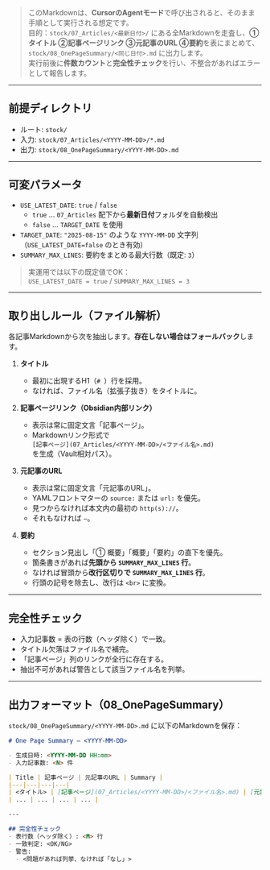 

> このMarkdownは、**CursorのAgentモード**で呼び出されると、そのまま手順として実行される想定です。  
> 目的：`stock/07_Articles/<最新日付>/` にある全Markdownを走査し、**①タイトル ②記事ページリンク ③元記事のURL ④要約**を表にまとめて、`stock/08_OnePageSummary/<同じ日付>.md` に出力します。  
> 実行前後に**件数カウント**と**完全性チェック**を行い、不整合があればエラーとして報告します。

---

## 前提ディレクトリ

- ルート: `stock/`
- 入力: `stock/07_Articles/<YYYY-MM-DD>/*.md`
- 出力: `stock/08_OnePageSummary/<YYYY-MM-DD>.md`

---

## 可変パラメータ

- `USE_LATEST_DATE`: `true` / `false`  
  - `true` … `07_Articles` 配下から**最新日付**フォルダを自動検出  
  - `false` … `TARGET_DATE` を使用
- `TARGET_DATE`: `"2025-08-15"` のような `YYYY-MM-DD` 文字列（`USE_LATEST_DATE=false` のとき有効）
- `SUMMARY_MAX_LINES`: 要約をまとめる最大行数（既定: `3`）

> 実運用では以下の既定値でOK：  
> `USE_LATEST_DATE = true` / `SUMMARY_MAX_LINES = 3`

---

## 取り出しルール（ファイル解析）

各記事Markdownから次を抽出します。**存在しない場合はフォールバック**します。

1. **タイトル**
   - 最初に出現するH1（`# `）行を採用。
   - なければ、ファイル名（拡張子抜き）をタイトルに。

2. **記事ページリンク（Obsidian内部リンク）**
   - 表示は常に固定文言「記事ページ」。
   - Markdownリンク形式で  
     `[記事ページ](07_Articles/<YYYY-MM-DD>/<ファイル名>.md)`  
     を生成（Vault相対パス）。

3. **元記事のURL**
   - 表示は常に固定文言「元記事のURL」。
   - YAMLフロントマターの `source:` または `url:` を優先。
   - 見つからなければ本文内の最初の `http(s)://`。
   - それもなければ `—`。

4. **要約**
   - セクション見出し「① 概要」「概要」「要約」の直下を優先。
   - 箇条書きがあれば**先頭から `SUMMARY_MAX_LINES` 行**。
   - なければ冒頭から**改行区切りで `SUMMARY_MAX_LINES` 行**。
   - 行頭の記号を除去し、改行は `<br>` に変換。

---

## 完全性チェック

- 入力記事数 = 表の行数（ヘッダ除く）で一致。
- タイトル欠落はファイル名で補完。
- 「記事ページ」列のリンクが全行に存在する。
- 抽出不可があれば警告として該当ファイル名を列挙。

---

## 出力フォーマット（08_OnePageSummary）

`stock/08_OnePageSummary/<YYYY-MM-DD>.md` に以下のMarkdownを保存：

```md
# One Page Summary — <YYYY-MM-DD>

- 生成日時: <YYYY-MM-DD HH:mm>
- 入力記事数: <N> 件

| Title | 記事ページ | 元記事のURL | Summary |
|---|---|---|---|
| <タイトル> | [記事ページ](07_Articles/<YYYY-MM-DD>/<ファイル名>.md) | [元記事のURL](<URL or —>) | <要約（最大<SUMMARY_MAX_LINES>行、改行は `<br>` に変換）> |
| ... | ... | ... | ... |

---

## 完全性チェック
- 表行数（ヘッダ除く）: <M> 行
- 一致判定: <OK/NG>
- 警告: 
  - <問題があれば列挙、なければ「なし」>
